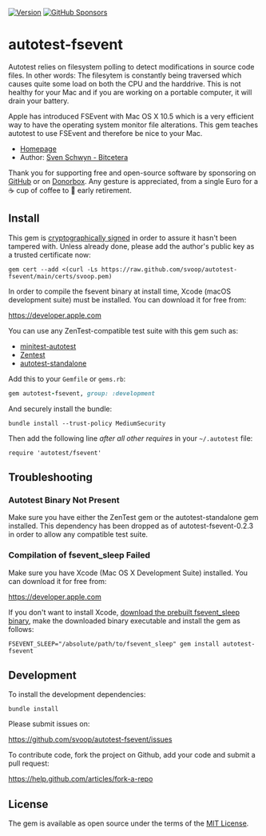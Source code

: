 [![Version](https://img.shields.io/gem/v/autotest-fsevent.svg?style=flat)](https://rubygems.org/gems/autotest-fsevent)
[![GitHub Sponsors](https://img.shields.io/github/sponsors/svoop.svg)](https://github.com/sponsors/svoop)

# autotest-fsevent

Autotest relies on filesystem polling to detect modifications in source code files. In other words: The filesytem is constantly being traversed which causes quite some load on both the CPU and the harddrive. This is not healthy for your Mac and if you are working on a portable computer, it will drain your battery.

Apple has introduced FSEvent with Mac OS X 10.5 which is a very efficient way to have the operating system monitor file alterations. This gem teaches autotest to use FSEvent and therefore be nice to your Mac.

* [Homepage](https://github.com/svoop/autotest-fsevent)
* Author: [Sven Schwyn - Bitcetera](http://www.bitcetera.com)

Thank you for supporting free and open-source software by sponsoring on [GitHub](https://github.com/sponsors/svoop) or on [Donorbox](https://donorbox.com/bitcetera). Any gesture is appreciated, from a single Euro for a ☕️ cup of coffee to 🍹 early retirement.

## Install

This gem is [cryptographically signed](https://guides.rubygems.org/security/#using-gems) in order to assure it hasn't been tampered with. Unless already done, please add the author's public key as a trusted certificate now:

```
gem cert --add <(curl -Ls https://raw.github.com/svoop/autotest-fsevent/main/certs/svoop.pem)
```

In order to compile the fsevent binary at install time, Xcode (macOS development suite) must be installed. You can download it for free from:

https://developer.apple.com

You can use any ZenTest-compatible test suite with this gem such as:

* [minitest-autotest](https://rubygems.org/gems/minitest-autotest)
* [Zentest](https://rubygems.org/gems/ZenTest)
* [autotest-standalone](https://rubygems.org/gems/autotest-standalone)

Add this to your `Gemfile` or `gems.rb`:

```ruby
gem autotest-fsevent, group: :development
```

And securely install the bundle:

```
bundle install --trust-policy MediumSecurity
```

Then add the following line *after all other requires* in your `~/.autotest` file:

```
require 'autotest/fsevent'
```

## Troubleshooting

### Autotest Binary Not Present

Make sure you have either the ZenTest gem or the autotest-standalone gem installed. This dependency has been dropped as of autotest-fsevent-0.2.3 in order to allow any compatible test suite.

### Compilation of fsevent_sleep Failed

Make sure you have Xcode (Mac OS X Development Suite) installed. You can download it for free from:

https://developer.apple.com

If you don't want to install Xcode, [download the prebuilt fsevent_sleep binary](https://github.com/svoop/autotest-fsevent/tree/main/prebuilt), make the downloaded binary executable and install the gem as follows:

```
FSEVENT_SLEEP="/absolute/path/to/fsevent_sleep" gem install autotest-fsevent
```

## Development

To install the development dependencies:

```
bundle install
```

Please submit issues on:

https://github.com/svoop/autotest-fsevent/issues

To contribute code, fork the project on Github, add your code and submit a pull request:

https://help.github.com/articles/fork-a-repo

## License

The gem is available as open source under the terms of the [MIT License](http://opensource.org/licenses/MIT).
